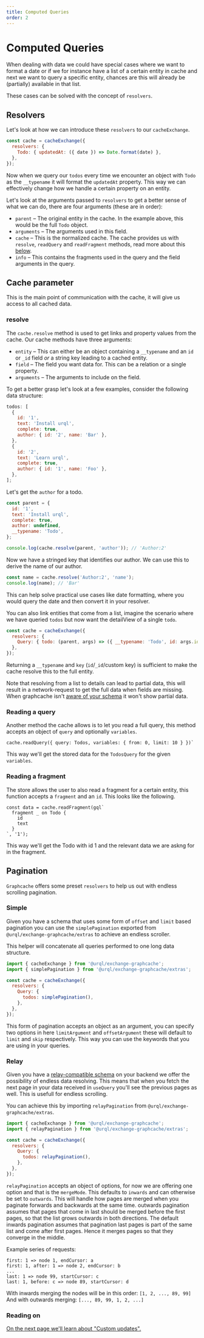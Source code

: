 ```yaml
---
title: Computed Queries
order: 2
---
```


# Computed Queries

When dealing with data we could have special cases where we want to format a date
or if we for instance have a list of a certain entity in cache and next we want
to query a specific entity, chances are this will already be (partially) available
in that list.

These cases can be solved with the concept of `resolvers`.

## Resolvers

Let's look at how we can introduce these `resolvers` to our `cacheExchange`.

```js
const cache = cacheExchange({
  resolvers: {
    Todo: { updatedAt: ({ date }) => Date.format(date) },
  },
});
```

Now when we query our `todos` every time we encounter an object with `Todo`
as the `__typename` it will format the `updatedAt` property. This way we
can effectively change how we handle a certain property on an entity.

Let's look at the arguments passed to `resolvers` to get a better sense of
what we can do, there are four arguments (these are in order):

- `parent` – The original entity in the cache. In the example above, this
  would be the full `Todo` object.
- `arguments` – The arguments used in this field.
- `cache` – This is the normalized cache. The cache provides us with `resolve`, `readQuery` and `readFragment` methods,
  read more about this [below](#cache.resolve).
- `info` – This contains the fragments used in the query and the field arguments in the query.

## Cache parameter

This is the main point of communication with the cache, it will give us access to
all cached data.

### resolve

The `cache.resolve` method is used to get links and property values from the cache.
Our cache methods have three arguments:

- `entity` – This can either be an object containing a `__typename` and an `id` or
  `_id` field _or_ a string key leading to a cached entity.
- `field` – The field you want data for. This can be a relation or a single property.
- `arguments` – The arguments to include on the field.

To get a better grasp let's look at a few examples,
consider the following data structure:

```js
todos: [
  {
    id: '1',
    text: 'Install urql',
    complete: true,
    author: { id: '2', name: 'Bar' },
  },
  {
    id: '2',
    text: 'Learn urql',
    complete: true,
    author: { id: '1', name: 'Foo' },
  },
];
```

Let's get the `author` for a todo.

```js
const parent = {
  id: '1',
  text: 'Install urql',
  complete: true,
  author: undefined,
  __typename: 'Todo',
};

console.log(cache.resolve(parent, 'author')); // 'Author:2'
```

Now we have a stringed key that identifies our author. We
can use this to derive the name of our author.

```js
const name = cache.resolve('Author:2', 'name');
console.log(name); // 'Bar'
```

This can help solve practical use cases like date formatting,
where you would query the date and then convert it in your resolver.

You can also link entities that come from a list, imagine the scenario where
we have queried `todos` but now want the detailView of a single `todo`.

```js
const cache = cacheExchange({
  resolvers: {
    Query: { todo: (parent, args) => ({ __typename: 'Todo', id: args.id }) },
  },
});
```

Returning a `__typename` and `key` (`id`/`_id`/custom key) is sufficient to make the
cache resolve this to the full entity.

Note that resolving from a list to details can lead to partial data, this will result in
a network-request to get the full data when fields are missing.
When graphcache isn't [aware of your schema](./schema-awareness.md) it won't show partial data.

### Reading a query

Another method the cache allows is to let you read a full query, this method
accepts an object of `query` and optionally `variables`.

```js
cache.readQuery({ query: Todos, variables: { from: 0, limit: 10 } })`
```

This way we'll get the stored data for the `TodosQuery` for the given `variables`.

### Reading a fragment

The store allows the user to also read a fragment for a certain entity, this function
accepts a `fragment` and an `id`. This looks like the following.

```js
const data = cache.readFragment(gql`
  fragment _ on Todo {
    id
    text
  }
`, '1');
```

This way we'll get the Todo with id 1 and the relevant data we are askng for in the
fragment.

## Pagination

`Graphcache` offers some preset `resolvers` to help us out with endless scrolling pagination.

### Simple

Given you have a schema that uses some form of `offset` and `limit` based pagination you can use the
`simplePagination` exported from `@urql/exchange-graphcache/extras` to achieve an endless scroller.

This helper will concatenate all queries performed to one long data structure.

```js
import { cacheExchange } from '@urql/exchange-graphcache';
import { simplePagination } from '@urql/exchange-graphcache/extras';

const cache = cacheExchange({
  resolvers: {
    Query: {
      todos: simplePagination(),
    },
  },
});
```

This form of pagination accepts an object as an argument, you can specify two
options in here `limitArgument` and `offsetArgument` these will default to `limit`
and `skip` respectively. This way you can use the keywords that you are using in
your queries.

### Relay

Given you have a [relay-compatible schema](https://facebook.github.io/relay/graphql/connections.htm)
on your backend we offer the possibility of endless data resolving.
This means that when you fetch the next page in your data
received in `useQuery` you'll see the previous pages as well. This is usefull for
endless scrolling.

You can achieve this by importing `relayPagination` from `@urql/exchange-graphcache/extras`.

```js
import { cacheExchange } from '@urql/exchange-graphcache';
import { relayPagination } from '@urql/exchange-graphcache/extras';

const cache = cacheExchange({
  resolvers: {
    Query: {
      todos: relayPagination(),
    },
  },
});
```

`relayPagination` accepts an object of options, for now we are offering one
option and that is the `mergeMode`. This defaults to `inwards` and can otherwise
be set to `outwards`. This will handle how pages are merged when you paginate
forwards and backwards at the same time. outwards pagination assumes that pages
that come in last should be merged before the first pages, so that the list
grows outwards in both directions. The default inwards pagination assumes that
pagination last pages is part of the same list and come after first pages.
Hence it merges pages so that they converge in the middle.

Example series of requests:

```
first: 1 => node 1, endCursor: a
first: 1, after: 1 => node 2, endCursor: b
...
last: 1 => node 99, startCursor: c
last: 1, before: c => node 89, startCursor: d
```

With inwards merging the nodes will be in this order: `[1, 2, ..., 89, 99]`
And with outwards merging: `[..., 89, 99, 1, 2, ...]`

### Reading on

[On the next page we'll learn about "Custom updates".](./custom-updates.md)

